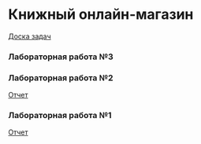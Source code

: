 # Книжный онлайн-магазин
[Доска задач](https://trello.com/b/N4SVkmsi/online-book-store)  

### Лабораторная работа №3

### Лабораторная работа №2
[Отчет](https://docs.google.com/document/d/1GajB9ztzVj_wTfkXFviRRLMyeE8dEW_rIhYh-ez5ZEw/edit?usp=sharing)

### Лабораторная работа №1
[Отчет](https://docs.google.com/document/d/1CJvNVqk_2MeYn7cg6lBN1w57VVnbmdHvJZgvyGb2Fx8/edit?usp=sharing)
